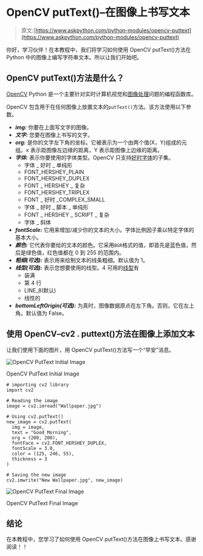 # OpenCV putText()–在图像上书写文本

> 原文:[https://www.askpython.com/python-modules/opencv-puttext](https://www.askpython.com/python-modules/opencv-puttext)

你好，学习伙伴！在本教程中，我们将学习如何使用 OpenCV putText()方法在 Python 中的图像上编写字符串文本。所以让我们开始吧。

## OpenCV putText()方法是什么？

[OpenCV](https://www.askpython.com/python-modules/read-images-in-python-opencv) Python 是一个主要针对实时计算机视觉和[图像处理](https://www.askpython.com/python/examples/image-processing-in-python)问题的编程函数库。

OpenCV 包含用于在任何图像上放置文本的`putText()`方法。该方法使用以下参数。

*   ***img:*** 你要在上面写文字的图像。
*   ***文字:*** 您要在图像上书写的文字。
*   ***org:*** 是你的文字左下角的坐标。它被表示为一个由两个值(X，Y)组成的元组。x 表示距图像左边缘的距离，Y 表示距图像上边缘的距离。
*   ***字体:*** 表示你要使用的字体类型。OpenCV 只支持[好时字体](https://en.wikipedia.org/wiki/Hershey_fonts)的子集。
    *   字体 _ 好时 _ 单纯形
    *   FONT_HERSHEY_PLAIN
    *   FONT_HERSHEY_DUPLEX
    *   FONT _ HERSHEY _ 复杂
    *   FONT_HERSHEY_TRIPLEX
    *   FONT _ 好时 _COMPLEX_SMALL
    *   字体 _ 好时 _ 脚本 _ 单纯形
    *   FONT _ HERSHEY _ SCRIPT _ 复杂
    *   字体 _ 斜体
*   ***fontScale:*** 它用来增加/减少你的文本的大小。字体比例因子乘以特定字体的基本大小。
*   ***颜色:*** 它代表你要给的文本的颜色。它采用`BGR`格式的值，即首先是蓝色值，然后是绿色值，红色值都在 0 到 255 的范围内。
*   ***粗细(可选):*** 表示用来绘制文本的线条粗细。默认值为 1。
*   ***线型(可选):*** 表示您想要使用的线型。4 可用的[线型](https://docs.opencv.org/3.4/d0/de1/group__core.html#gaf076ef45de481ac96e0ab3dc2c29a777)有
    *   装满
    *   第 4 行
    *   LINE_8(默认)
    *   线性的
*   ***bottomLeftOrigin(可选):*** 为真时，图像数据原点在左下角。否则，它在左上角。默认值为 False。

## 使用 OpenCV–cv2 . puttext()方法在图像上添加文本

让我们使用下面的图片，用 OpenCV putText()方法写一个“早安”消息。

![OpenCV PutText Initial Image](../Images/a990dba548312772d8bd16446a15f5de.png)

OpenCV PutText Initial Image

```
# importing cv2 library
import cv2

# Reading the image
image = cv2.imread("Wallpaper.jpg")

# Using cv2.putText()
new_image = cv2.putText(
  img = image,
  text = "Good Morning",
  org = (200, 200),
  fontFace = cv2.FONT_HERSHEY_DUPLEX,
  fontScale = 3.0,
  color = (125, 246, 55),
  thickness = 3
)

# Saving the new image
cv2.imwrite("New Wallpaper.jpg", new_image)

```

![OpenCV PutText Final Image](../Images/f9b1171a6ea1ad4265929cca46300cdf.png)

OpenCV PutText Final Image

## 结论

在本教程中，您学习了如何使用 OpenCV putText()方法在图像上书写文本。感谢阅读！！